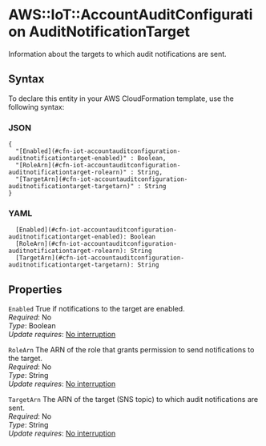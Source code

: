 # AWS::IoT::AccountAuditConfiguration AuditNotificationTarget<a name="aws-properties-iot-accountauditconfiguration-auditnotificationtarget"></a>

Information about the targets to which audit notifications are sent\.

## Syntax<a name="aws-properties-iot-accountauditconfiguration-auditnotificationtarget-syntax"></a>

To declare this entity in your AWS CloudFormation template, use the following syntax:

### JSON<a name="aws-properties-iot-accountauditconfiguration-auditnotificationtarget-syntax.json"></a>

```
{
  "[Enabled](#cfn-iot-accountauditconfiguration-auditnotificationtarget-enabled)" : Boolean,
  "[RoleArn](#cfn-iot-accountauditconfiguration-auditnotificationtarget-rolearn)" : String,
  "[TargetArn](#cfn-iot-accountauditconfiguration-auditnotificationtarget-targetarn)" : String
}
```

### YAML<a name="aws-properties-iot-accountauditconfiguration-auditnotificationtarget-syntax.yaml"></a>

```
  [Enabled](#cfn-iot-accountauditconfiguration-auditnotificationtarget-enabled): Boolean
  [RoleArn](#cfn-iot-accountauditconfiguration-auditnotificationtarget-rolearn): String
  [TargetArn](#cfn-iot-accountauditconfiguration-auditnotificationtarget-targetarn): String
```

## Properties<a name="aws-properties-iot-accountauditconfiguration-auditnotificationtarget-properties"></a>

`Enabled` <a name="cfn-iot-accountauditconfiguration-auditnotificationtarget-enabled"></a>
True if notifications to the target are enabled\.  
_Required_: No  
_Type_: Boolean  
_Update requires_: [No interruption](https://docs.aws.amazon.com/AWSCloudFormation/latest/UserGuide/using-cfn-updating-stacks-update-behaviors.html#update-no-interrupt)

`RoleArn` <a name="cfn-iot-accountauditconfiguration-auditnotificationtarget-rolearn"></a>
The ARN of the role that grants permission to send notifications to the target\.  
_Required_: No  
_Type_: String  
_Update requires_: [No interruption](https://docs.aws.amazon.com/AWSCloudFormation/latest/UserGuide/using-cfn-updating-stacks-update-behaviors.html#update-no-interrupt)

`TargetArn` <a name="cfn-iot-accountauditconfiguration-auditnotificationtarget-targetarn"></a>
The ARN of the target \(SNS topic\) to which audit notifications are sent\.  
_Required_: No  
_Type_: String  
_Update requires_: [No interruption](https://docs.aws.amazon.com/AWSCloudFormation/latest/UserGuide/using-cfn-updating-stacks-update-behaviors.html#update-no-interrupt)
